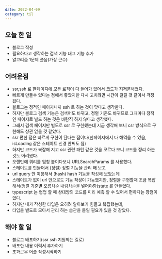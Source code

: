 ```yaml
---
date: 2022-04-09
category: til
---
```


## 오늘 한 일

- 블로그 작성
- 필요하다고 생각하는 검색 기능 태그 기능 추가
- 알고리즘 1문제 풀음(가장 큰수)

## 어려운점

- ssr,ssh 로 한페이지에 모든 로직이 다 들어가 있어서 코드가 지저분해졌다.
- 빠르게 만들수 있다는 점에서 좋았지만 다시 고치려면 시간이 걸릴 것 같아서 걱정 됬다.
- 블로그는 정적인 페이지니까 ssh 로 하는 것이 맞다고 생각한다.
- 하지만 블로그 검색 기능은 검색어도 바뀌고, 정렬 기준도 바뀌므로 그때마다 정적인 페이지로 빌드 하는 것은 바람직 하지 않다고 생각했다.
- 그래서 검색 페이지만 별도로 ssr 로 구현했는데 지금 생각해 보니 csr 방식으로 구현해도 상관 없을 것 같았다.
- ssr 편한 점은 빠르게 구현이 된다는 점이다(한페이지에서 다 해먹을 수 있음, isLoading 같은 스테이트 신경 안써도 됨)
- 하지만 코드가 복잡해 지고 ssr 관련 패턴 같은 것을 모르다 보니 코드를 정리 하는 것도 어려웠다.
- 오랜만에 쿼리를 엄청 붙이다보니 URLSearchParams 를 사용했다.
- 스테이트를 만들어서 (정렬) 정렬 기능을 관리 해 보고
- url query 만 이용해서 (hash) hash 기능을 작성해 보았는데
- 스테이트가 없이 url 만으로도 기능 작성이 가능했지만, 정렬을 구현할때 조금 복잡해서(정렬 기준별 오름차순 내림차순을 넣어야함)state 를 만들었다.
- typescript 는 협업 할 때 상대방의 코드를 미리 예측 할 수 있어서 편하다는 장점이 있다.
- 하지만 내가 작성한 타입은 오히려 알아보기 힘들고 복잡했는데,
- 타입을 별도로 모아서 관리 하는 습관을 들일 필요가 있을 것 같았다.

## 해야 할 일

- 블로그 배포하기(ssr ssh 지원되는 걸로)
- 배포한 내용 이력서 추가하기
- 초과근무 어플 작성시작하기
